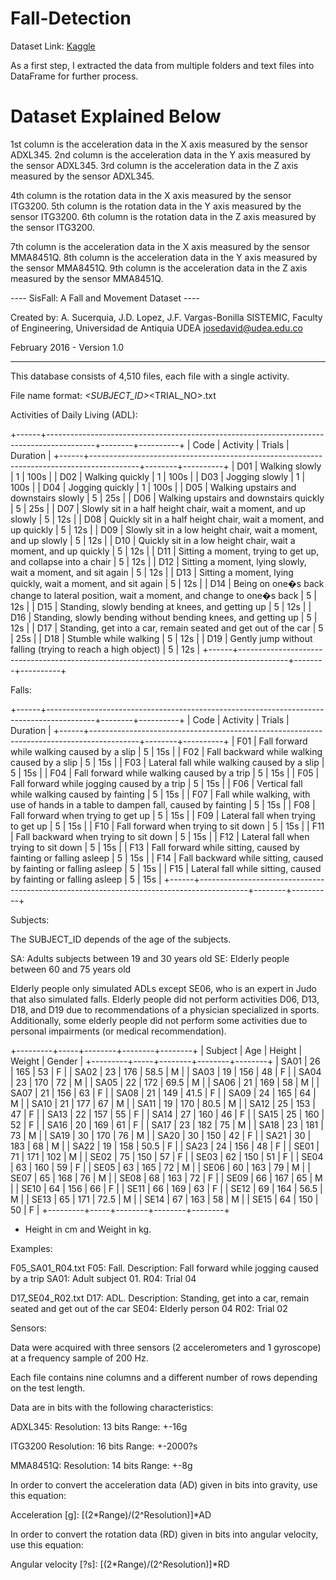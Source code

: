 # Fall-Detection

Dataset Link: [Kaggle]([[url](https://www.kaggle.com/datasets/nvnikhil0001/sis-fall-original-dataset)])

As a first step, I extracted the data from multiple folders and text files into DataFrame for further process.

# Dataset Explained Below

1st column is the acceleration data in the X axis measured by the sensor ADXL345.
2nd column is the acceleration data in the Y axis measured by the sensor ADXL345.
3rd column is the acceleration data in the Z axis measured by the sensor ADXL345.

4th column is the rotation data in the X axis measured by the sensor ITG3200.
5th column is the rotation data in the Y axis measured by the sensor ITG3200.
6th column is the rotation data in the Z axis measured by the sensor ITG3200.

7th column is the acceleration data in the X axis measured by the sensor MMA8451Q.
8th column is the acceleration data in the Y axis measured by the sensor MMA8451Q.
9th column is the acceleration data in the Z axis measured by the sensor MMA8451Q.


---- SisFall: A Fall and Movement Dataset ----

Created by:
A. Sucerquia, J.D. Lopez, J.F. Vargas-Bonilla
SISTEMIC, Faculty of Engineering, Universidad de Antiquia UDEA
josedavid@udea.edu.co

February 2016 - Version 1.0

---------------------------------------------------------------------------


This database consists of 4,510 files, each file with a single activity.


File name format:
<ADL OR FALL_CODE>_<SUBJECT_ID>_<TRIAL_NO>.txt

Activities of Daily Living (ADL):
 
+------+------------------------------------------------------------------------------------------+--------+----------+
| Code | Activity                                                                                 | Trials | Duration |
+------+------------------------------------------------------------------------------------------+--------+----------+
| D01  | Walking slowly                                                                           | 1      | 100s     |
| D02  | Walking quickly                                                                          | 1      | 100s     |
| D03  | Jogging slowly                                                                           | 1      | 100s     |
| D04  | Jogging quickly                                                                          | 1      | 100s     |
| D05  | Walking upstairs and downstairs slowly                                                   | 5      | 25s      |
| D06  | Walking upstairs and downstairs quickly                                                  | 5      | 25s      |
| D07  | Slowly sit in a half height chair, wait a moment, and up slowly                          | 5      | 12s      |
| D08  | Quickly sit in a half height chair, wait a moment, and up quickly                        | 5      | 12s      |
| D09  | Slowly sit in a low height chair, wait a moment, and up slowly                           | 5      | 12s      |
| D10  | Quickly sit in a low height chair, wait a moment, and up quickly                         | 5      | 12s      |
| D11  | Sitting a moment, trying to get up, and collapse into a chair                            | 5      | 12s      |
| D12  | Sitting a moment, lying slowly, wait a moment, and sit again                             | 5      | 12s      |
| D13  | Sitting a moment, lying quickly, wait a moment, and sit again                            | 5      | 12s      |
| D14  | Being on one�s back change to lateral position, wait a moment, and change to one�s back  | 5      | 12s      |
| D15  | Standing, slowly bending at knees, and getting up                                        | 5      | 12s      |
| D16  | Standing, slowly bending without bending knees, and getting up                           | 5      | 12s      |
| D17  | Standing, get into a car, remain seated and get out of the car                           | 5      | 25s      |
| D18  | Stumble while walking                                                                    | 5      | 12s      |
| D19  | Gently jump without falling (trying to reach a high object)                              | 5      | 12s      |
+------+------------------------------------------------------------------------------------------+--------+----------+

Falls:

+------+------------------------------------------------------------------------------------------+--------+----------+
| Code | Activity                                                                                 | Trials | Duration |
+------+------------------------------------------------------------------------------------------+--------+----------+
| F01  | Fall forward while walking caused by a slip                                              | 5      | 15s      |
| F02  | Fall backward while walking caused by a slip                                             | 5      | 15s      |
| F03  | Lateral fall while walking caused by a slip                                              | 5      | 15s      |
| F04  | Fall forward while walking caused by a trip                                              | 5      | 15s      |
| F05  | Fall forward while jogging caused by a trip                                              | 5      | 15s      |
| F06  | Vertical fall while walking caused by fainting                                           | 5      | 15s      |
| F07  | Fall while walking, with use of hands in a table to dampen fall, caused by fainting      | 5      | 15s      |
| F08  | Fall forward when trying to get up                                                       | 5      | 15s      |
| F09  | Lateral fall when trying to get up                                                       | 5      | 15s      |
| F10  | Fall forward when trying to sit down                                                     | 5      | 15s      |
| F11  | Fall backward when trying to sit down                                                    | 5      | 15s      |
| F12  | Lateral fall when trying to sit down                                                     | 5      | 15s      |
| F13  | Fall forward while sitting, caused by fainting or falling asleep                         | 5      | 15s      |
| F14  | Fall backward while sitting, caused by fainting or falling asleep                        | 5      | 15s      |
| F15  | Lateral fall while sitting, caused by fainting or falling asleep                         | 5      | 15s      |
+------+------------------------------------------------------------------------------------------+--------+----------+

Subjects:

The SUBJECT_ID depends of the age of the subjects. 

SA: Adults subjects between 19 and 30 years old
SE: Elderly people between 60 and 75 years old

Elderly people only simulated ADLs except SE06, who is an expert in Judo that also simulated falls. Elderly people did not 
perform activities D06, D13, D18, and D19 due to recommendations of a physician specialized in sports. Additionally, some 
elderly people did not perform some activities due to personal impairments (or medical recommendation).

+---------+-----+--------+--------+--------+
| Subject | Age | Height | Weight | Gender |
+---------+-----+--------+--------+--------+
| SA01    | 26  | 165    | 53     | F      |
| SA02    | 23  | 176    | 58.5   | M      |
| SA03    | 19  | 156    | 48     | F      |
| SA04    | 23  | 170    | 72     | M      |
| SA05    | 22  | 172    | 69.5   | M      |
| SA06    | 21  | 169    | 58     | M      |
| SA07    | 21  | 156    | 63     | F      |
| SA08    | 21  | 149    | 41.5   | F      |
| SA09    | 24  | 165    | 64     | M      |
| SA10    | 21  | 177    | 67     | M      |
| SA11    | 19  | 170    | 80.5   | M      |
| SA12    | 25  | 153    | 47     | F      |
| SA13    | 22  | 157    | 55     | F      |
| SA14    | 27  | 160    | 46     | F      |
| SA15    | 25  | 160    | 52     | F      |
| SA16    | 20  | 169    | 61     | F      |
| SA17    | 23  | 182    | 75     | M      |
| SA18    | 23  | 181    | 73     | M      |
| SA19    | 30  | 170    | 76     | M      |
| SA20    | 30  | 150    | 42     | F      |
| SA21    | 30  | 183    | 68     | M      |
| SA22    | 19  | 158    | 50.5   | F      |
| SA23    | 24  | 156    | 48     | F      |
| SE01    | 71  | 171    | 102    | M      |
| SE02    | 75  | 150    | 57     | F      |
| SE03    | 62  | 150    | 51     | F      |
| SE04    | 63  | 160    | 59     | F      |
| SE05    | 63  | 165    | 72     | M      |
| SE06    | 60  | 163    | 79     | M      |
| SE07    | 65  | 168    | 76     | M      |
| SE08    | 68  | 163    | 72     | F      |
| SE09    | 66  | 167    | 65     | M      |
| SE10    | 64  | 156    | 66     | F      |
| SE11    | 66  | 169    | 63     | F      |
| SE12    | 69  | 164    | 56.5   | M      |
| SE13    | 65  | 171    | 72.5   | M      |
| SE14    | 67  | 163    | 58     | M      |
| SE15    | 64  | 150    | 50     | F      |
+---------+-----+--------+--------+--------+
* Height in cm and Weight in kg.

Examples:

F05_SA01_R04.txt
F05: Fall. Description: Fall forward while jogging caused by a trip
SA01: Adult subject 01.
R04: Trial 04


D17_SE04_R02.txt
D17: ADL. Description: Standing, get into a car, remain seated and get out of the car
SE04: Elderly person 04
R02: Trial 02


Sensors:

Data were acquired with three sensors (2 accelerometers and 1 gyroscope) at a frequency sample of 200 Hz.

Each file contains nine columns and a different number of rows depending on the test length.



Data are in bits with the following characteristics:

ADXL345:
Resolution: 13 bits
Range: +-16g

ITG3200
Resolution: 16 bits
Range: +-2000?s

MMA8451Q:
Resolution: 14 bits
Range: +-8g


In order to convert the acceleration data (AD) given in bits into gravity, use this equation: 

Acceleration [g]: [(2*Range)/(2^Resolution)]*AD

In order to convert the rotation data (RD) given in bits into angular velocity, use this equation:

Angular velocity [?s]: [(2*Range)/(2^Resolution)]*RD

